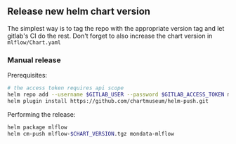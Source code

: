 ## Release new helm chart version

The simplest way is to tag the repo with the appropriate version tag and let gitlab's CI do the rest.
Don't forget to also increase the chart version in `mlflow/Chart.yaml`

### Manual release

Prerequisites:

```bash
# the access token requires api scope
helm repo add --username $GITLAB_USER --password $GITLAB_ACCESS_TOKEN mondata-mlflow https://gitlab.mondata.de/api/v4/projects/113/packages/helm/stable
helm plugin install https://github.com/chartmuseum/helm-push.git
```

Performing the release:

```bash
helm package mlflow
helm cm-push mlflow-$CHART_VERSION.tgz mondata-mlflow
```


